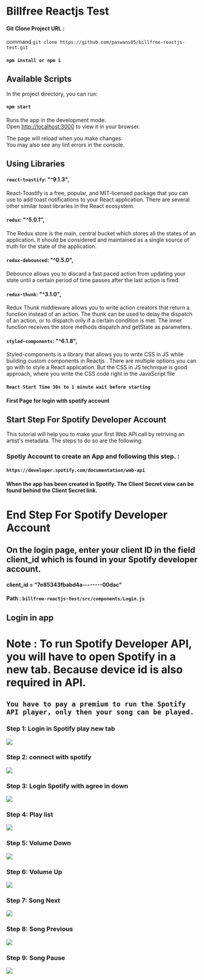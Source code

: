 # Billfree Reactjs Test

#### Git Clone Project URL :

command `git clone https://github.com/paswans05/billfree-reactjs-test.git`

#### `npm install or npm i`

## Available Scripts

In the project directory, you can run:

#### `npm start`

Runs the app in the development mode.\
Open [http://localhost:3000](http://localhost:3000) to view it in your browser.

The page will reload when you make changes.\
You may also see any lint errors in the console.

## Using Libraries

#### `react-toastify`: "^9.1.3",

React-Toastify is a free, popular, and MIT-licensed package that you can use to add toast notifications to your React application. There are several other similar toast libraries in the React ecosystem.

#### `redux`: "^5.0.1",

The Redux store is the main, central bucket which stores all the states of an application. It should be considered and maintained as a single source of truth for the state of the application.

#### `redux-debounced`: "^0.5.0",

Debounce allows you to discard a fast paced action from updating your state until a certain period of time passes after the last action is fired.

#### `redux-thunk`: "^3.1.0",

Redux Thunk middleware allows you to write action creators that return a function instead of an action. The thunk can be used to delay the dispatch of an action, or to dispatch only if a certain condition is met. The inner function receives the store methods dispatch and getState as parameters.

#### `styled-components`: "^6.1.8",

Styled-components is a library that allows you to write CSS in JS while building custom components in Reactjs . There are multiple options you can go with to style a React application. But the CSS in JS technique is good approach, where you write the CSS code right in the JavaScript file

#### `React Start Time 30s to 1 minute wait before starting`

#### First Page for login with spotify account

## Start Step For Spotify Developer Account

This tutorial will help you to make your first Web API call by retriving an artist's metadata. The steps to do so are the following:

### Spotiy Account to create an App and following this step. :

#### `https://developer.spotify.com/documentation/web-api`

#### When the app has been created in Spotify. The Client Secret view can be found behind the Client Secret link.

# End Step For Spotify Developer Account

## On the login page, enter your client ID in the field client_id which is found in your Spotify developer account.

#### client_id = "7e85343fbabd4a--------00dac"

#### Path : `billfree-reactjs-test/src/components/Login.js`

## Login in app

# Note : To run Spotify Developer API, you will have to open Spotify in a new tab. Because device id is also required in API.

## `You have to pay a premium to run the Spotify API player, only then your song can be played.`

### Step 1: Login in Spotify play new tab

<img src="./preview/1-open-new-tab-spotify.png" >

### Step 2: connect with spotify

<img src="./preview/2-login-with-spotify.png" >

### Step 3: Login Spotify with agree in down

<img src="./preview/3-spotify-with-agree-button.png" >

### Step 4: Play list

<img src="./preview/4-playlist.png" >

### Step 5: Volume Down

<img src="./preview/5-volume-down.png" >

### Step 6: Volume Up

<img src="./preview/6-volume-up.png" >

### Step 7: Song Next

<img src="./preview/7-next-song.png" >

### Step 8: Song Previous

<img src="./preview/8-previous-song.png" >

### Step 9: Song Pause

<img src="./preview/9-pause-song.png" >
